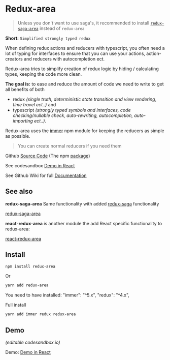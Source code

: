 # Redux-area

> Unless you don't want to use saga's, it recommended to install [`redux-saga-area`](https://www.npmjs.com/package/redux-saga-area) instead of `redux-area`

**Short:** `Simplified strongly typed redux`

When defining redux actions and reducers with typescript,
you often need a lot of typing for interfaces to ensure that you can use your actions,
action-creators and reducers with autocompletion ect.

Redux-area tries to simplify creation of redux logic by hiding / calculating types,
keeping the code more clean.

**The goal is:** to ease and reduce the amount of code we need to write to get all benefits of both

- redux _(single truth, deterministic state transition and view rendering, time travel ect..)_
  and
- typescript _(strongly typed symbols and interfaces, code checking/nullable check, auto-rewriting, autocompletion, auto-importing ect..)_.

Redux-area uses the [immer](https://github.com/immerjs/immer) npm module for keeping the reducers as simple as possible.

> You can create normal reducers if you need them

Github [Source Code](https://github.com/alfnielsen/redux-area) (The npm [package](https://www.npmjs.com/package/redux-area))

See codesandbox [Demo in React](https://codesandbox.io/s/redux-area-base-ex-tb1lr?fontsize=14&hidenavigation=1&theme=dark)

See Github Wiki for full [Documentation](https://github.com/alfnielsen/redux-area/wiki)

## See also

**redux-saga-area** Same functionality with added [redux-saga](https://redux-saga.js.org/) functionality

[redux-saga-area](https://www.npmjs.com/package/react-redux-area)

**react-redux-area** is another module the add React specific functionality to redux-area:

[react-redux-area](https://www.npmjs.com/package/react-redux-area)

## Install

```sh
npm install redux-area
```

Or

```sh
yarn add redux-area
```

You need to have installed: "immer": "^5.x", "redux": "^4.x",

Full install

```sh
yarn add immer redux redux-area
```

## Demo

_(editable codesandbox.io)_

Demo: [Demo in React](https://codesandbox.io/s/redux-area-base-ex-tb1lr?fontsize=14&hidenavigation=1&theme=dark)
